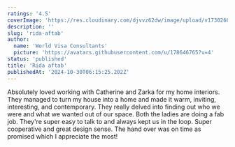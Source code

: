 ```yaml
---
ratings: '4.5'
coverImage: 'https://res.cloudinary.com/djvvz62dw/image/upload/v1730266666/greywall/reviews/uHIJCfKW06_RG24lqrbo5-transformed_lwjts9.webp'
description: ''
slug: 'rida-aftab'
author:
  name: 'World Visa Consultants'
  picture: 'https://avatars.githubusercontent.com/u/178646765?v=4'
status: 'published'
title: 'Rida aftab'
publishedAt: '2024-10-30T06:15:25.202Z'
---
```


Absolutely loved working with Catherine and Zarka for my home interiors. They managed to turn my house into a home and made it warm, inviting, interesting, and contemporary. They really delved into finding out who we were and what we wanted out of our space. Both the ladies are doing a fab job. They're super easy to talk to and always kept us in the loop. Super cooperative and great design sense. The hand over was on time as promised which I appreciate the most!